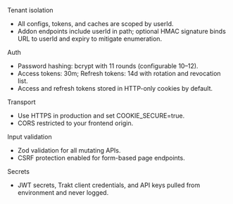 Tenant isolation
- All configs, tokens, and caches are scoped by userId.
- Addon endpoints include userId in path; optional HMAC signature binds URL to userId and expiry to mitigate enumeration.

Auth
- Password hashing: bcrypt with 11 rounds (configurable 10–12).
- Access tokens: 30m; Refresh tokens: 14d with rotation and revocation list.
- Access and refresh tokens stored in HTTP-only cookies by default.

Transport
- Use HTTPS in production and set COOKIE_SECURE=true.
- CORS restricted to your frontend origin.

Input validation
- Zod validation for all mutating APIs.
- CSRF protection enabled for form-based page endpoints.

Secrets
- JWT secrets, Trakt client credentials, and API keys pulled from environment and never logged.
